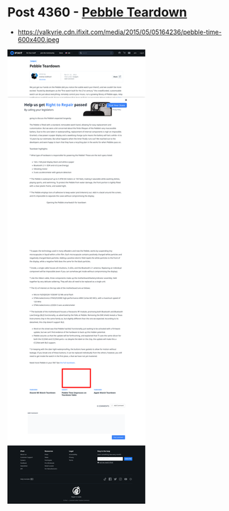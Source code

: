 # Post 4360 - [Pebble Teardown](https://www.ifixit.com/News/4360/pebble-teardown)

- https://valkyrie.cdn.ifixit.com/media/2015/05/05164236/pebble-time-600x400.jpeg

![screencap](screenshots/ef44d5d6-e0f3-4671-964c-d1ff304b618b.png)
